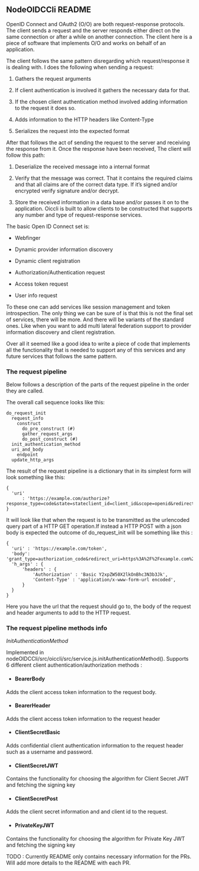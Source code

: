 ## NodeOIDCCli README

OpenID Connect and OAuth2 (O/O) are both request-response protocols. The client
sends a request and the server responds either direct on the same connection or
after a while on another connection. The client here is a piece of software that
implements O/O and works on behalf of an application.

The client follows the same pattern disregarding which request/response it is
dealing with. I does the following when sending a request:

1. Gathers the request arguments

2. If client authentication is involved it gathers the necessary data for that.

3. If the chosen client authentication method involved adding information to
the request it does so.

4. Adds information to the HTTP headers like Content-Type

5. Serializes the request into the expected format


After that follows the act of sending the request to the server and receiving the 
response from it. Once the response have
been received, The client will follow this path:

1. Deserialize the received message into a internal format

2. Verify that the message was correct. That it contains the required claims and 
that all claims are of the correct data type. If it’s signed and/or encrypted
verify signature and/or decrypt.

3. Store the received information in a data base and/or passes it on to the 
application. Oiccli is built to allow clients to be constructed that supports any 
number and type of request-response services. 

The basic Open ID Connect set is:

* Webfinger

* Dynamic provider information discovery

* Dynamic client registration

* Authorization/Authentication request

* Access token request

* User info request

To these one can add services like session management and token introspection. The
only thing we can be sure of is that this is not the final set of services, there
will be more. And there will be variants of the standard ones. Like when you want 
to add multi lateral federation support to provider information discovery and
client registration.

Over all it seemed like a good idea to write a piece of code that implements all 
the functionality that is needed to support any of this services and any future 
services that follows the same pattern.


### The request pipeline
Below follows a description of the parts of the request pipeline in the order they
are called.

The overall call sequence looks like this:

```
do_request_init
  request_info
    construct
      do_pre_construct (#)
      gather_request_args
      do_post_construct (#)
  init_authentication_method
  uri_and_body
    endpoint
  update_http_args
```
  
The result of the request pipeline is a dictionary that in its simplest form will
look something like this:

```
{
  'uri'
      : 'https://example.com/authorize?response_type=code&state=stateclient_id=client_id&scope=openid&redirect_uri=https%3A%2F%2Fexample.com%2Fcli%2Fauthz_cb&nonce=P1B1nPCnzU4Mwg1hjzxkrA3DmnMQKPWl'
}
```

It will look like that when the request is to be transmitted as the urlencoded query
part of a HTTP GET operation.If instead a HTTP POST with a json body is expected the
outcome of do_request_init will be something like this :

``` 
{
  'uri' : 'https://example.com/token',
  'body': 'grant_type=authorization_code&redirect_uri=https%3A%2F%2Fexample.com%2Fcli%2Fauthz_cb&code=access_code&client_id=client_id',
  'h_args' : {
      'headers' : {
          'Authorization' : 'Basic Y2xpZW50X2lkOnBhc3N3b3Jk',
          'Content-Type' : 'application/x-www-form-url encoded',
      }
  }
}
```

Here you have the url that the request should go to, the body of the request and header 
arguments to add to the HTTP request.

### The request pipeline methods info
*InitAuthenticationMethod*

Implemented in nodeOIDCCli/src/oiccli/src/service.js.initAuthenticationMethod(). Supports
6 different client authentication/authorization methods : 

* #### BearerBody 
Adds the client access token information to the request body.

* #### BearerHeader 
Adds the client access token information to the request header

* #### ClientSecretBasic 
Adds confidential client authentication information to the request header such as a username
and password.

* #### ClientSecretJWT
Contains the functionality for choosing the algorithm for Client Secret JWT and fetching the 
signing key

* #### ClientSecretPost
Adds the client secret information and and client id to the request. 

* #### PrivateKeyJWT
Contains the functionality for choosing the algorithm for Private Key JWT and fetching the 
signing key

TODO : 
Currently README only contains necessary information for the PRs. Will add more details to the README with each PR.

